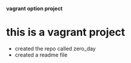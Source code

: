 **vagrant option project**
# this is a vagrant project
* created the repo called zero_day
* created a readme file
